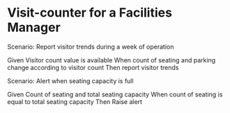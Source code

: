 # Visit-counter for a Facilities Manager

Scenario: Report visitor trends during a week of operation

  Given Visitor count value is available
  When count of seating and parking change according to visitor count
  Then report visitor trends

Scenario: Alert when seating capacity is full

  Given Count of seating and total seating capacity
  When count of seating is equal to total seating capacity
  Then Raise alert
